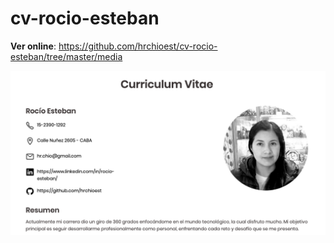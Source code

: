 # cv-rocio-esteban


**Ver online**: https://github.com/hrchioest/cv-rocio-esteban/tree/master/media

![CV](https://raw.githubusercontent.com/hrchioest/cv-rocio-esteban/master/media/print.png)
